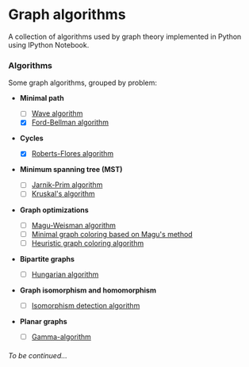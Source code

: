 # Graph algorithms

A collection of algorithms used by graph theory implemented in Python using IPython Notebook.

### Algorithms
Some graph algorithms, grouped by problem:

* **Minimal path**

  - [ ] [Wave algorithm]()
  - [x] [Ford-Bellman algorithm](Ford-Bellman-algorithm)

* **Cycles**

  - [x] [Roberts-Flores algorithm](Roberts-Flores-algorithm)

* **Minimum spanning tree (MST)**

  - [ ] [Jarnik-Prim algorithm]()
  - [ ] [Kruskal's algorithm]()

* **Graph optimizations**

  - [ ] [Magu-Weisman algorithm]()
  - [ ] [Minimal graph coloring based on Magu's method]()
  - [ ] [Heuristic graph coloring algorithm]()

* **Bipartite graphs**

  - [ ] [Hungarian algorithm]()

* **Graph isomorphism and homomorphism**

  - [ ] [Isomorphism detection algorithm]()

* **Planar graphs**

  - [ ] [Gamma-algorithm]()

###### To be continued...
